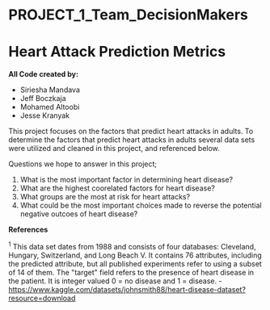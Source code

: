 # PROJECT_1_Team_DecisionMakers
# Heart Attack Prediction Metrics

**All Code created by:**
- Siriesha Mandava
- Jeff Boczkaja
- Mohamed Altoobi
- Jesse Kranyak


This project focuses on the factors that predict heart attacks in adults.  To determine the factors that predict heart attacks in adults several data sets were utilized and cleaned in this project, and referenced below.  

Questions we hope to answer in this project;

1. What is the most important factor in determining heart disease?
2. What are the highest coorelated factors for heart disease?
3. What groups are the most at risk for heart attacks?
4. What could be the most important choices made to reverse the potential negative outcoes of heart disease?



**References**

<sup>1</sup> This data set dates from 1988 and consists of four databases: Cleveland, Hungary, Switzerland, and Long Beach V. It contains 76 attributes, including the predicted attribute, but all published experiments refer to using a subset of 14 of them. The "target" field refers to the presence of heart disease in the patient. It is integer valued 0 = no disease and 1 = disease.
  -https://www.kaggle.com/datasets/johnsmith88/heart-disease-dataset?resource=download

